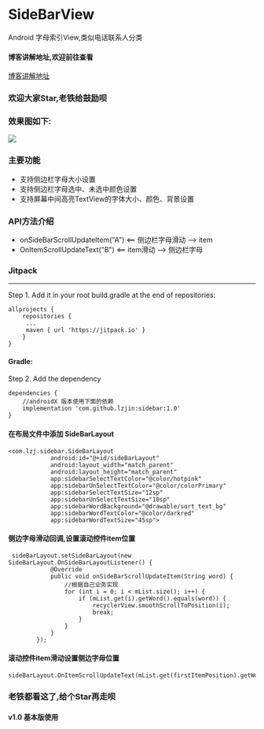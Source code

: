 # SideBarView
Android 字母索引View,类似电话联系人分类 
 
#### 博客讲解地址,欢迎前往查看
[博客讲解地址](https://blog.csdn.net/lin857/article/details/105193760)

### 欢迎大家Star,老铁给鼓励呗

### 效果图如下:  
<img    src="https://raw.githubusercontent.com/lzjin/SideBarView/master/imgfile/gif.gif">

### 主要功能  
* 支持侧边栏字母大小设置  
* 支持侧边栏字母选中、未选中颜色设置  
* 支持屏幕中间高亮TextView的字体大小、颜色、背景设置  

### API方法介绍  
* onSideBarScrollUpdateItem("A")  <== 侧边栏字母滑动 --> item  
* OnItemScrollUpdateText("B")   <== item滑动 --> 侧边栏字母  

### Jitpack 
 
---
Step 1. Add it in your root build.gradle at the end of repositories:
```
allprojects {
    repositories {
	 ...
	 maven { url 'https://jitpack.io' }
    }
}
```
#### Gradle:
Step 2. Add the dependency
```
dependencies {
    //androidX 版本使用下面的依赖
    implementation 'com.github.lzjin:sidebar:1.0'
}
```

#### 在布局文件中添加 SideBarLayout
```
<com.lzj.sidebar.SideBarLayout
            android:id="@+id/sideBarLayout"
            android:layout_width="match_parent"
            android:layout_height="match_parent"
            app:sidebarSelectTextColor="@color/hotpink"
            app:sidebarUnSelectTextColor="@color/colorPrimary"
            app:sidebarSelectTextSize="12sp"
            app:sidebarUnSelectTextSize="10sp"
            app:sidebarWordBackground="@drawable/sort_text_bg"
            app:sidebarWordTextColor="@color/darkred"
            app:sidebarWordTextSize="45sp">
```
#### 侧边字母滑动回调,设置滚动控件item位置
```
 sideBarLayout.setSideBarLayout(new SideBarLayout.OnSideBarLayoutListener() {
            @Override
            public void onSideBarScrollUpdateItem(String word) {
                //根据自己业务实现
                for (int i = 0; i < mList.size(); i++) {
                    if (mList.get(i).getWord().equals(word)) {
                        recyclerView.smoothScrollToPosition(i);
                        break;
                    }
                }
            }
        });
```
#### 滚动控件item滑动设置侧边字母位置
```
sideBarLayout.OnItemScrollUpdateText(mList.get(firstItemPosition).getWord());
```
### 老铁都看这了,给个Star再走呗  

#### v1.0 基本版使用  
